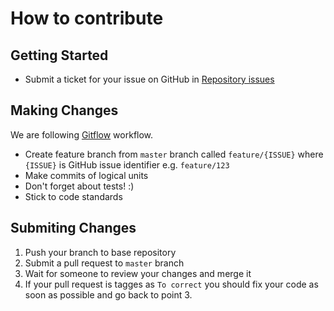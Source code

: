 # How to contribute

## Getting Started

* Submit a ticket for your issue on GitHub in [Repository issues](https://github.com/brainly/nodejs-onesky-utils/issues)

## Making Changes
We are following [Gitflow](http://nvie.com/posts/a-successful-git-branching-model/) workflow. 

* Create feature branch from `master` branch called `feature/{ISSUE}` where `{ISSUE}` is GitHub issue identifier e.g. `feature/123`
* Make commits of logical units
* Don't forget about tests! :)
* Stick to code standards

## Submiting Changes

1. Push your branch to base repository
2. Submit a pull request to `master` branch
3. Wait for someone to review your changes and merge it
4. If your pull request is tagges as `To correct` you should fix your code as soon as possible and go back to point 3.
